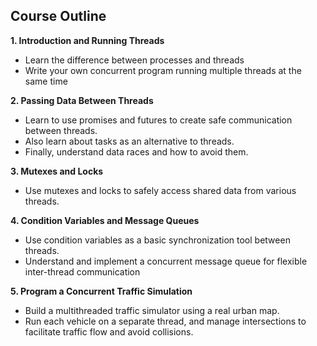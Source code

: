 ## Course Outline

**1. Introduction and Running Threads**
 
 * Learn the difference between processes and threads
 * Write your own concurrent program running multiple threads at the same time
 
 
**2. Passing Data Between Threads**

 * Learn to use promises and futures to create safe communication between threads. 
 * Also learn about tasks as an alternative to threads. 
 * Finally, understand data races and how to avoid them.


**3. Mutexes and Locks**

 * Use mutexes and locks to safely access shared data from various threads.
 
 
**4. Condition Variables and Message Queues**

 * Use condition variables as a basic synchronization tool between threads.
 * Understand and implement a concurrent message queue for flexible inter-thread communication
 
**5. Program a Concurrent Traffic Simulation**
 
 * Build a multithreaded traffic simulator using a real urban map. 
 * Run each vehicle on a separate thread, and manage intersections to facilitate traffic flow and avoid collisions.

